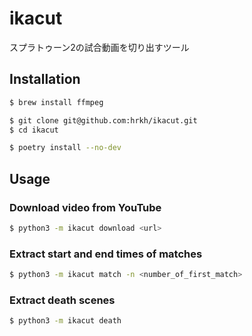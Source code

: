 # ikacut

スプラトゥーン2の試合動画を切り出すツール

##  Installation

```bash
$ brew install ffmpeg

$ git clone git@github.com:hrkh/ikacut.git
$ cd ikacut

$ poetry install --no-dev
```

## Usage

### Download video from YouTube

```bash
$ python3 -m ikacut download <url>
```

### Extract start and end times of matches

```bash
$ python3 -m ikacut match -n <number_of_first_match>
```

### Extract death scenes

```bash
$ python3 -m ikacut death
```
